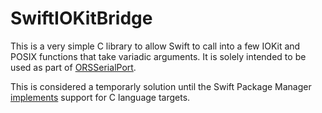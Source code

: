SwiftIOKitBridge
================

This is a very simple C library to allow Swift to call into a few IOKit and POSIX functions that take variadic arguments. It is solely intended to be used as part of [ORSSerialPort](http://www.github.com/armadsen/ORSSerialPort/).

This is considered a temporarly solution until the Swift Package Manager [implements](https://github.com/ddunbar/swift-evolution/blob/master/proposals/NNNN-swiftpm-c-language-targets.md) support for C language targets.
